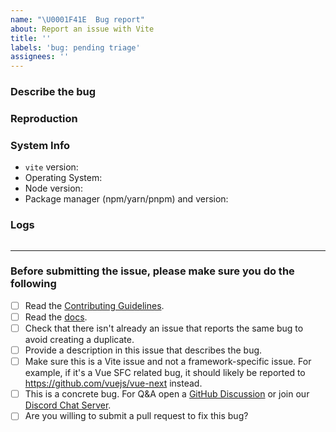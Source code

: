 ```yaml
---
name: "\U0001F41E  Bug report"
about: Report an issue with Vite
title: ''
labels: 'bug: pending triage'
assignees: ''
---
```


<!-- 中文用户请注意：请仔细阅读以下模版，如果不遵循模版，issue 将会被直接关闭。 -->
<!-- IMPORTANT: Please do not ignore this template. If you do, your issue will be closed immediately. -->

### Describe the bug

<!-- A clear and concise description of what the bug is. -->

### Reproduction

<!--
  Please provide a link to a repo that can reproduce the problem you ran into.

  A reproduction is required unless you are absolutely sure that the issue is obvious and the provided information is enough to understand the problem. If a report is vague (e.g. just a generic error message) and has no reproduction, it will receive a "need reproduction" label. If no reproduction is provided after 3 days, it will be auto-closed.
-->

### System Info

- `vite` version:
- Operating System:
- Node version:
- Package manager (npm/yarn/pnpm) and version:

### Logs <!-- (Optional if provided reproduction) -->

<!--
  Please try not to insert an image but copy paste the log text.

  1. Run `vite` or `vite build` with the `--debug` flag.
  2. Provide the error log here.
     `node` is used as highlight to improve some colors in stack-traces.
     If it doesn't work quite well, try `console`.
-->

```node

```

---

### Before submitting the issue, please make sure you do the following

- [ ] Read the [Contributing Guidelines](https://github.com/vitejs/vite/blob/main/.github/contributing.md).
- [ ] Read the [docs](https://vitejs.dev/guide).
- [ ] Check that there isn't already an issue that reports the same bug to avoid creating a duplicate.
- [ ] Provide a description in this issue that describes the bug.
- [ ] Make sure this is a Vite issue and not a framework-specific issue. For example, if it's a Vue SFC related bug, it should likely be reported to https://github.com/vuejs/vue-next instead.
- [ ] This is a concrete bug. For Q&A open a [GitHub Discussion](https://github.com/vitejs/vite/discussions) or join our [Discord Chat Server](https://chat.vitejs.dev/).
- [ ] Are you willing to submit a pull request to fix this bug?
